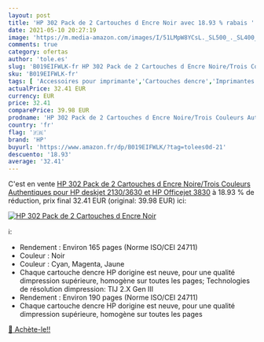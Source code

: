 ```yaml
---
layout: post
title: 'HP 302 Pack de 2 Cartouches d Encre Noir avec 18.93 % rabais '
date: 2021-05-10 20:27:19
image: 'https://m.media-amazon.com/images/I/51LMpW8YCsL._SL500_._SL400_.jpg'
comments: true
category: ofertas
author: 'tole.es'
slug: 'B019EIFWLK-fr HP 302 Pack de 2 Cartouches d Encre Noire/Trois Couleurs...'
sku: 'B019EIFWLK-fr'
tags: [ 'Accessoires pour imprimante','Cartouches dencre','Imprimantes et accessoires','Informatique','hp', ]
actualPrice: 32.41 EUR
currency: EUR
price: 32.41
comparePrice: 39.98 EUR
prodname: 'HP 302 Pack de 2 Cartouches d Encre Noire/Trois Couleurs Authentiques pour HP deskjet 2130/3630 et HP Officejet 3830'
country: 'fr'
flag: '🇫🇷'
brand: 'HP'
buyurl: 'https://www.amazon.fr/dp/B019EIFWLK/?tag=tolees0d-21'
descuento: '18.93'
average: '32.41'
---
```


C'est en vente [HP 302 Pack de 2 Cartouches d Encre Noire/Trois Couleurs Authentiques pour HP deskjet 2130/3630 et HP Officejet 3830](https://www.amazon.fr/dp/B019EIFWLK/?tag=tolees0d-21)  à  18.93 % de réduction, prix final  32.41 EUR (original: 39.98 EUR) ici:

[![HP 302 Pack de 2 Cartouches d Encre Noir](https://m.media-amazon.com/images/I/51LMpW8YCsL._SL500_._SL400_.jpg)](https://www.amazon.fr/dp/B019EIFWLK/?tag=tolees0d-21)

ℹ️:

- Rendement : Environ 165 pages (Norme ISO/CEI 24711)
- Couleur : Noir
- Couleur : Cyan, Magenta, Jaune
- Chaque cartouche dencre HP dorigine est neuve, pour une qualité dimpression supérieure, homogène sur toutes les pages; Technologies de résolution dimpression: TIJ 2.X Gen III
- Rendement : Environ 190 pages (Norme ISO/CEI 24711)
- Chaque cartouche dencre HP dorigine est neuve, pour une qualité dimpression supérieure, homogène sur toutes les pages

[🛒 Achète-le!!](https://www.amazon.fr/dp/B019EIFWLK/?tag=tolees0d-21)
